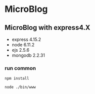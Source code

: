# MicroBlog

## MicroBlog with express4.X


* express 4.15.2
* node 6.11.2
* ejs 2.5.6
* mongodb 2.2.31

### run common
    
    npm install

    node ./bin/www
